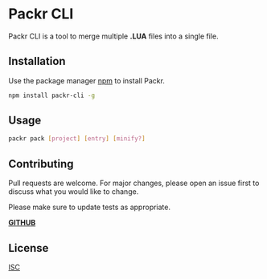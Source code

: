 
# Packr CLI

Packr CLI is a tool to merge multiple **.LUA** files into a single file.

## Installation

Use the package manager [npm](https://www.npmjs.com/package/packr-cli) to install Packr.

```bash
npm install packr-cli -g
```

## Usage

```bash
packr pack [project] [entry] [minify?]
```

## Contributing
Pull requests are welcome. For major changes, please open an issue first to discuss what you would like to change.

Please make sure to update tests as appropriate.

[**GITHUB**](https://github.com/Poly-cryptic/packr-cli)

## License
[ISC](https://choosealicense.com/licenses/isc/)
